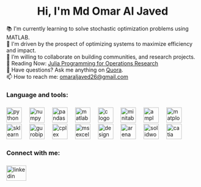 <h1 align="center">Hi, I'm Md Omar Al Javed</h1>


<p align="left">
  📚 I'm currently learning to solve stochastic optimization problems using MATLAB.<br>
  🎯 I'm driven by the prospect of optimizing systems to maximize efficiency and impact.<br>
  👯 I’m willing to collaborate on building communities, and research projects.<br>
  📖 Reading Now: <a href="https://www.softcover.io/read/7b8eb7d0/juliabook2/">Julia Programming for Operations Research</a><br>
  💬 Have questions? Ask me anything on <a href="https://www.quora.com/profile/Omar-Al-Javed">Quora</a>.<br>
  📫 How to reach me: <a href="mailto:omaraljaved26@gmail.com">omaraljaved26@gmail.com</a>
</p>



###

<h3 align="left">Language and tools:</h3>

###

<div align="left">
  <img src="https://cdn.jsdelivr.net/gh/devicons/devicon/icons/python/python-original.svg" height="40" alt="python logo" />
  <img width="12" />
  <img src="https://cdn.jsdelivr.net/gh/devicons/devicon/icons/numpy/numpy-original.svg" height="40" alt="numpy logo" />
  <img width="12" />
  <img src="https://cdn.jsdelivr.net/gh/devicons/devicon/icons/pandas/pandas-original.svg" height="40" alt="pandas logo" />
  <img width="12" />
  <img src="https://cdn.jsdelivr.net/gh/devicons/devicon/icons/matlab/matlab-original.svg" height="40" alt="matlab logo" />
  <img width="12" />
  <img src="https://cdn.jsdelivr.net/gh/devicons/devicon/icons/c/c-original.svg" height="40" alt="c logo" />
  <img width="12" />
  <img src="https://cdn.jsdelivr.net/gh/devicons/devicon/icons/minitab/minitab-original.svg" height="40" alt="minitab logo" />
  <img width="12" />
  <img src="AMPL-Logo-URL" height="40" alt="ampl logo" />
  <img width="12" />
  <img src="Matplotlib-Logo-URL" height="40" alt="matplotlib logo" />
  <img width="12" />
  <img src="SKlearn-Logo-URL" height="40" alt="sklearn logo" />
  <img width="12" />
  <img src="Gurobipy-Logo-URL" height="40" alt="gurobipy logo" />
  <img width="12" />
  <img src="CPLEX-Logo-URL" height="40" alt="cplex logo" />
  <img width="12" />
  <img src="MS-Excel-Logo-URL" height="40" alt="ms excel logo" />
  <img width="12" />
  <img src="Design-Expert-Logo-URL" height="40" alt="design expert logo" />
  <img width="12" />
  <img src="Arena-Logo-URL" height="40" alt="arena logo" />
  <img width="12" />
  <img src="SolidWorks-Logo-URL" height="40" alt="solidworks logo" />
  <img width="12" />
  <img src="CATIA-Logo-URL" height="40" alt="catia logo" />
</div>





<h3 align="left">Connect with me:</h3>

###

<div align="left">
  <a href="https://www.linkedin.com/in/omar-al-javed/">
    <img src="https://raw.githubusercontent.com/maurodesouza/profile-readme-generator/master/src/assets/icons/social/linkedin/default.svg" width="52" height="40" alt="linkedin logo" />
  </a>
</div>


###
